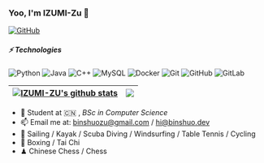 ### Yoo, I'm IZUMI-Zu 👋

[![GitHub](https://img.shields.io/badge/dynamic/json?logo=github&label=GitHub&labelColor=495867&color=495867&query=%24.data.totalSubs&url=https%3A%2F%2Fapi.spencerwoo.com%2Fsubstats%2F%3Fsource%3Dgithub%26queryKey%3Dhayschan&style=flat-square)](https://github.com/IZUMI-Zu)

##### ⚡ Technologies

![Python](https://img.shields.io/badge/-Python-black?style=flat-square&logo=Python)
![Java](https://img.shields.io/badge/-java-E34A86?style=flat-square&logo=java)
![C++](https://img.shields.io/badge/-C++-00599C?style=flat-square&logo=c)
![MySQL](https://img.shields.io/badge/-MySQL-black?style=flat-square&logo=mysql)
![Docker](https://img.shields.io/badge/-Docker-black?style=flat-square&logo=docker)
![Git](https://img.shields.io/badge/-Git-black?style=flat-square&logo=git)
![GitHub](https://img.shields.io/badge/-GitHub-181717?style=flat-square&logo=github)
![GitLab](https://img.shields.io/badge/-GitLab-FCA121?style=flat-square&logo=gitlab)


| <a href="https://github.com/anuraghazra/github-readme-stats"><img align="center" src="https://github-readme-stats-tawny-nine-40.vercel.app/api?username=IZUMI-ZU&show_icons=true&count_private=true&include_all_commits=true&theme=buefy&hide_border=true" alt="IZUMI-ZU's github stats" /></a> | <a href="https://github.com/anuraghazra/github-readme-stats"><img align="center" src="https://github-readme-stats.vercel.app/api/top-langs/?username=IZUMI-ZU&layout=compact&theme=buefy&hide_border=true" /></a> |
| :----------------------------------------------------------- | ------------------------------------------------------------ |

- 🍻 Student at 🇨🇳 , _BSc in Computer Science_
- 📫 Email me at: binshuozu@gmail.com / hi@binshuo.dev
- 🏃 Sailing / Kayak / Scuba Diving / Windsurfing / Table Tennis / Cycling
- 🥋 Boxing / Tai Chi
- ♟ Chinese Chess / Chess 


